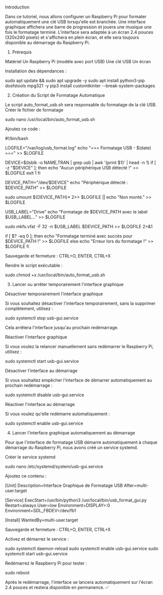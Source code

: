 Introduction

Dans ce tutoriel, nous allons configurer un Raspberry Pi pour formater automatiquement une clé USB lorsqu'elle est branchée. Une interface graphique affichera une barre de progression et jouera une musique une fois le formatage terminé. L'interface sera adaptée à un écran 2.4 pouces (320x240 pixels) et s'affichera en plein écran, et elle sera toujours disponible au démarrage du Raspberry Pi.

1. Prérequis

Matériel
Un Raspberry Pi (modèle avec port USB)
Une clé USB
Un écran 



Installation des dépendances :

sudo apt update && sudo apt upgrade -y
sudo apt install python3-pip dosfstools mpg321 -y
pip3 install customtkinter --break-system-packages


2. Création du Script de Formatage Automatique

Le script auto_format_usb.sh sera responsable du formatage de la clé USB.
Créer le fichier de formatage

sudo nano /usr/local/bin/auto_format_usb.sh

Ajoutez ce code :

#!/bin/bash

LOGFILE="/var/log/usb_format.log"
echo "=== Formatage USB - $(date) ===" >> $LOGFILE

DEVICE=$(lsblk -o NAME,TRAN | grep usb | awk '{print $1}' | head -n 1)
if [ -z "$DEVICE" ]; then
    echo "Aucun périphérique USB détecté !" >> $LOGFILE
    exit 1
fi

DEVICE_PATH="/dev/$DEVICE"
echo "Périphérique détecté : $DEVICE_PATH" >> $LOGFILE

sudo umount ${DEVICE_PATH}* 2>> $LOGFILE || echo "Non monté." >> $LOGFILE

USB_LABEL="Drive"
echo "Formatage de $DEVICE_PATH avec le label $USB_LABEL..." >> $LOGFILE

sudo mkfs.vfat -F 32 -n $USB_LABEL $DEVICE_PATH >> $LOGFILE 2>&1

if [ $? -eq 0 ]; then
    echo "Formatage terminé avec succès pour $DEVICE_PATH !" >> $LOGFILE
else
    echo "Erreur lors du formatage !" >> $LOGFILE
fi



Sauvegarde et fermeture : CTRL+O, ENTER, CTRL+X



Rendre le script exécutable :

sudo chmod +x /usr/local/bin/auto_format_usb.sh



3. Lancer ou arrêter temporairement l'interface graphique

Désactiver temporairement l'interface graphique

Si vous souhaitez désactiver l'interface temporairement, sans la supprimer complètement, utilisez :

sudo systemctl stop usb-gui.service

Cela arrêtera l'interface jusqu'au prochain redémarrage.

Réactiver l'interface graphique

Si vous voulez la relancer manuellement sans redémarrer le Raspberry Pi, utilisez :

sudo systemctl start usb-gui.service

Désactiver l'interface au démarrage

Si vous souhaitez empêcher l'interface de démarrer automatiquement au prochain redémarrage :

sudo systemctl disable usb-gui.service

Réactiver l'interface au démarrage

Si vous voulez qu'elle redémarre automatiquement :

sudo systemctl enable usb-gui.service

4. Lancer l'interface graphique automatiquement au démarrage

Pour que l'interface de formatage USB démarre automatiquement à chaque démarrage du Raspberry Pi, nous avons créé un service systemd.

Créer le service systemd

sudo nano /etc/systemd/system/usb-gui.service

Ajoutez ce contenu :

[Unit]
Description=Interface Graphique de Formatage USB
After=multi-user.target

[Service]
ExecStart=/usr/bin/python3 /usr/local/bin/usb_format_gui.py
Restart=always
User=low
Environment=DISPLAY=:0
Environment=SDL_FBDEV=/dev/fb1

[Install]
WantedBy=multi-user.target

Sauvegarde et fermeture : CTRL+O, ENTER, CTRL+X

Activez et démarrez le service :

sudo systemctl daemon-reload
sudo systemctl enable usb-gui.service
sudo systemctl start usb-gui.service

Redémarrez le Raspberry Pi pour tester :

sudo reboot

Après le redémarrage, l'interface se lancera automatiquement sur l'écran 2.4 pouces et restera disponible en permanence. ✅

